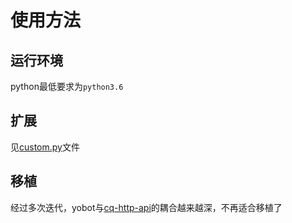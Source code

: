 # 使用方法

## 运行环境

python最低要求为`python3.6`

## 扩展

见[custom.py](./yybplugins/custom.py)文件

## 移植

经过多次迭代，yobot与[cq-http-api](https://github.com/richardchien/coolq-http-api/)的耦合越来越深，不再适合移植了

